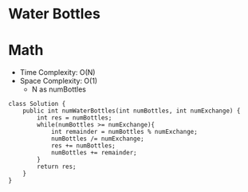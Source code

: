 # Water Bottles

# Math

- Time Complexity: O(N)
- Space Complexity: O(1)
  - N as numBottles

```
class Solution {
    public int numWaterBottles(int numBottles, int numExchange) {
        int res = numBottles;
        while(numBottles >= numExchange){
            int remainder = numBottles % numExchange;
            numBottles /= numExchange;
            res += numBottles;
            numBottles += remainder;
        }
        return res;
    }
}
```
